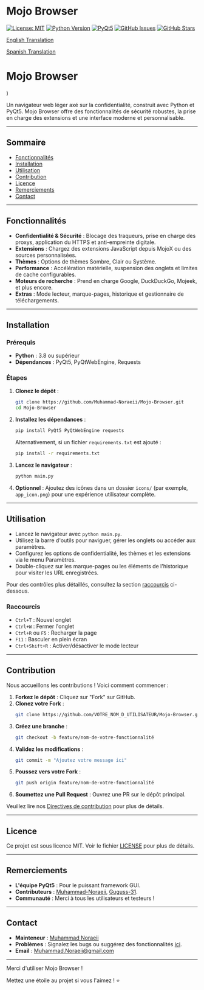 # Mojo Browser

[![License: MIT](https://img.shields.io/badge/License-MIT-yellow.svg)](https://opensource.org/licenses/MIT)
[![Python Version](https://img.shields.io/badge/Python-3.8%2B-blue)](https://www.python.org/downloads/)
[![PyQt5](https://img.shields.io/badge/PyQt5-5.15-green)](https://pypi.org/project/PyQt5/)
[![GitHub Issues](https://img.shields.io/github/issues/Muhammad-Noraeii/Mojo-Browser)](https://github.com/Muhammad-Noraeii/Mojo-Browser/issues)
[![GitHub Stars](https://img.shields.io/github/stars/Muhammad-Noraeii/Mojo-Browser)](https://github.com/Muhammad-Noraeii/Mojo-Browser/stargazers)

[English Translation](README.md)

[Spanish Translation](README-ES.md)

# Mojo Browser

)

Un navigateur web léger axé sur la confidentialité, construit avec Python et PyQt5. Mojo Browser offre des fonctionnalités de sécurité robustes, la prise en charge des extensions et une interface moderne et personnalisable.

---

## Sommaire

- [Fonctionnalités](#features)
- [Installation](#installation)
- [Utilisation](#usage)
- [Contribution](#contributing)
- [Licence](#license)
- [Remerciements](#acknowledgements)
- [Contact](#contact)

---

## Fonctionnalités

- **Confidentialité & Sécurité** : Blocage des traqueurs, prise en charge des proxys, application du HTTPS et anti-empreinte digitale.
- **Extensions** : Chargez des extensions JavaScript depuis MojoX ou des sources personnalisées.
- **Thèmes** : Options de thèmes Sombre, Clair ou Système.
- **Performance** : Accélération matérielle, suspension des onglets et limites de cache configurables.
- **Moteurs de recherche** : Prend en charge Google, DuckDuckGo, Mojeek, et plus encore.
- **Extras** : Mode lecteur, marque-pages, historique et gestionnaire de téléchargements.

---

## Installation

### Prérequis
- **Python** : 3.8 ou supérieur
- **Dépendances** : PyQt5, PyQtWebEngine, Requests

### Étapes
1. **Clonez le dépôt** :
   ```bash
   git clone https://github.com/Muhammad-Noraeii/Mojo-Browser.git
   cd Mojo-Browser
   ```

2. **Installez les dépendances** :
   ```bash
   pip install PyQt5 PyQtWebEngine requests
   ```
   Alternativement, si un fichier `requirements.txt` est ajouté :
   ```bash
   pip install -r requirements.txt
   ```

3. **Lancez le navigateur** :
   ```bash
   python main.py
   ```

4. **Optionnel** : Ajoutez des icônes dans un dossier `icons/` (par exemple, `app_icon.png`) pour une expérience utilisateur complète.

---

## Utilisation

- Lancez le navigateur avec `python main.py`.
- Utilisez la barre d'outils pour naviguer, gérer les onglets ou accéder aux paramètres.
- Configurez les options de confidentialité, les thèmes et les extensions via le menu Paramètres.
- Double-cliquez sur les marque-pages ou les éléments de l'historique pour visiter les URL enregistrées.

Pour des contrôles plus détaillés, consultez la section [raccourcis](#shortcuts) ci-dessous.

### Raccourcis
- `Ctrl+T` : Nouvel onglet
- `Ctrl+W` : Fermer l'onglet
- `Ctrl+R` ou `F5` : Recharger la page
- `F11` : Basculer en plein écran
- `Ctrl+Shift+R` : Activer/désactiver le mode lecteur

---

## Contribution

Nous accueillons les contributions ! Voici comment commencer :

1. **Forkez le dépôt** : Cliquez sur "Fork" sur GitHub.
2. **Clonez votre Fork** :
   ```bash
   git clone https://github.com/VOTRE_NOM_D_UTILISATEUR/Mojo-Browser.git
   ```
3. **Créez une branche** :
   ```bash
   git checkout -b feature/nom-de-votre-fonctionnalité
   ```
4. **Validez les modifications** :
   ```bash
   git commit -m "Ajoutez votre message ici"
   ```
5. **Poussez vers votre Fork** :
   ```bash
   git push origin feature/nom-de-votre-fonctionnalité
   ```
6. **Soumettez une Pull Request** : Ouvrez une PR sur le dépôt principal.

Veuillez lire nos [Directives de contribution](CONTRIBUTING.md) pour plus de détails.

---

## Licence

Ce projet est sous licence MIT. Voir le fichier [LICENSE](LICENSE) pour plus de détails.

---

## Remerciements

- **L'équipe PyQt5** : Pour le puissant framework GUI.
- **Contributeurs** : [Muhammad-Noraeii](https://github.com/Muhammad-Noraeii), [Guguss-31](https://github.com/Guguss-31).
- **Communauté** : Merci à tous les utilisateurs et testeurs !

---

## Contact

- **Mainteneur** : [Muhammad Noraeii](https://github.com/Muhammad-Noraeii)
- **Problèmes** : Signalez les bugs ou suggérez des fonctionnalités [ici](https://github.com/Muhammad-Noraeii/Mojo-Browser/issues).
- **Email** : Muhammad.Noraeii@gmail.com

---

Merci d'utiliser Mojo Browser !

Mettez une étoile au projet si vous l'aimez ! ⭐

